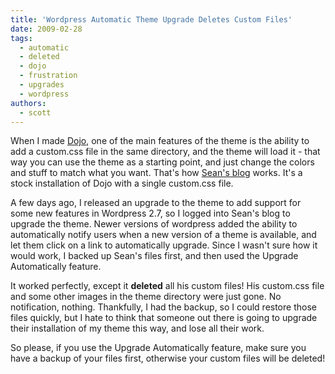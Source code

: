 ```yaml
---
title: 'Wordpress Automatic Theme Upgrade Deletes Custom Files'
date: 2009-02-28
tags:
  - automatic
  - deleted
  - dojo
  - frustration
  - upgrades
  - wordpress
authors:
  - scott
---
```


When I made [Dojo](https://wordpress.org/themes/dojo/), one of the main features of the theme is the ability to add a custom.css file in the same directory, and the theme will load it - that way you can use the theme as a starting point, and just change the colors and stuff to match what you want. That's how [Sean's blog](http://nyarlo.net/) works. It's a stock installation of Dojo with a single custom.css file.

A few days ago, I released an upgrade to the theme to add support for some new features in Wordpress 2.7, so I logged into Sean's blog to upgrade the theme. Newer versions of wordpress added the ability to automatically notify users when a new version of a theme is available, and let them click on a link to automatically upgrade. Since I wasn't sure how it would work, I backed up Sean's files first, and then used the Upgrade Automatically feature.

It worked perfectly, except it **deleted** all his custom files! His custom.css file and some other images in the theme directory were just gone. No notification, nothing. Thankfully, I had the backup, so I could restore those files quickly, but I hate to think that someone out there is going to upgrade their installation of my theme this way, and lose all their work.

So please, if you use the Upgrade Automatically feature, make sure you have a backup of your files first, otherwise your custom files will be deleted!
